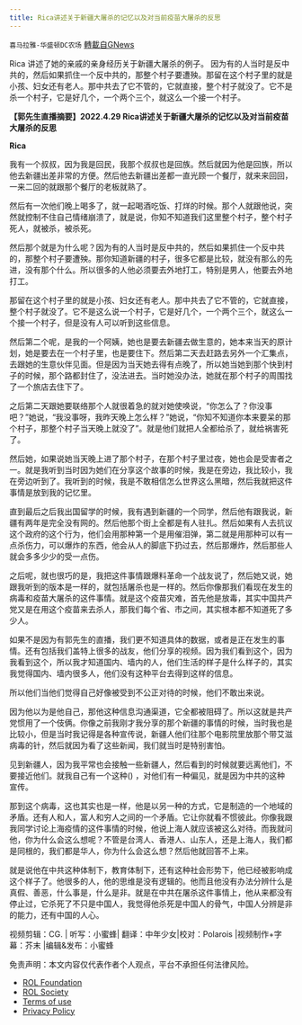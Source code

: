 ```yaml
---
title: Rica讲述关于新疆大屠杀的记忆以及对当前疫苗大屠杀的反思
---
```

`喜马拉雅-华盛顿DC农场` [轉載自GNews](https://gnews.org/zh-hans/2477600/)

Rica 讲述了她的亲戚的亲身经历关于新疆大屠杀的例子。 因为有的人当时是反中共的，然后如果抓住一个反中共的，那整个村子要遭殃。那留在这个村子里的就是小孩、妇女还有老人。那中共去了它不管的，它就直接，整个村子就没了。它不是杀一个村子，它是好几个，一个两个三个，就这么一个接一个村子。
  
**【郭先生直播摘要】2022.4.29 Rica讲述关于新疆大屠杀的记忆以及对当前疫苗大屠杀的反思**
 
**Rica**
 
我有一个叔叔，因为我是回民，我那个叔叔也是回族。然后就因为他是回族，所以他去新疆出差非常的方便。然后他去新疆出差都一直光顾一个餐厅，就来来回回，一来二回的就跟那个餐厅的老板就熟了。
 
然后有一次他们晚上喝多了，就一起喝酒吃饭、打烊的时候。那个人就跟他说，突然就控制不住自己情绪崩溃了，就是说，你知不知道我们这里整个村子，整个村子死人，就被杀，被杀死。
 
然后那个就是为什么呢？因为有的人当时是反中共的，然后如果抓住一个反中共的，那整个村子要遭殃。那你知道新疆的村子，很多它都是比较，就没有那么的先进，没有那个什么。所以很多的人他必须要去外地打工，特别是男人，他要去外地打工。
 
那留在这个村子里的就是小孩、妇女还有老人。那中共去了它不管的，它就直接，整个村子就没了。它不是这么说一个村子，它是好几个，一个两个三个，就这么一个接一个村子，但是没有人可以听到这些信息。
 
然后第二个呢，是我的一个阿姨，她也是要去新疆去做生意的，她本来当天的原计划，她是要去在一个村子里，也是要住下。然后第二天去赶路去另外一个汇集点，去跟她的生意伙伴见面。但是因为当天她去得有点晚了，所以她当她到那个快到村子的时候，那个路都封住了，没法进去。当时她没办法，她就在那个村子的周围找了一个旅店去住下了。
 
之后第二天跟她要联络那个人就很着急的就对她使唤说，“你怎么了？你没事吧？”她说，“我没事呀，我昨天晚上怎么样？”她说，“你知不知道你本来要呆的那个村子，那整个村子当天晚上就没了”。就是他们就把人全都给杀了，就给祸害死了。
 
然后她，如果说她当天晚上进了那个村子，在那个村子里过夜，她也会是受害者之一。就是我听到当时因为她们在分享这个故事的时候，我是在旁边，我比较小，我在旁边听到了。我听到的时候，我是不敢相信怎么世界这么黑暗，然后我就把这件事情是放到我的记忆里。
 
直到最后之后我出国留学的时候，我有遇到新疆的一个同学，然后他有跟我说，新疆有两年是完全没有网的。然后他那个街上全都是有人驻扎。然后如果有人去抗议这个政府的这个行为，他们会用那种第一个是用催泪弹，第二就是用那种可以有一点杀伤力，可以爆炸的东西，他会从人的脚底下扔过去，然后那爆炸，然后那些人就会多多少少的受一点伤。
 
之后呢，就也很巧的是，我把这件事情跟爆料革命一个战友说了，然后她又说，她跟我听到的版本是一样的，就包括屠杀也是一样的。然后你像那我们看现在发生的病毒和疫苗大屠杀的这件事情。就是这个疫苗灾难，首先他是放毒，其实中国共产党又是在用这个疫苗来去杀人，那我们每个省、市之间，其实根本都不知道死了多少人。
 
如果不是因为有郭先生的直播，我们更不知道具体的数据，或者是正在发生的事情。还有包括我们盖特上很多的战友，他们分享的视频。因为我们看到这个，因为我看到这个，所以我才知道国内、墙内的人，他们生活的样子是什么样子的，其实我觉得国内、墙内很多人，他们没有这种平台去得到这样的信息。
 
所以他们当他们觉得自己好像被受到不公正对待的时候，他们不敢出来说。
 
因为他以为是他自己，那他这种信息沟通渠道，它全都被阻碍了。所以这就是共产党惯用了一个伎俩。你像之前我刚才我分享的那个新疆的事情的时候，当时我也是比较小，但是当时我记得是各种宣传说，新疆人他们往那个电影院里放那个带艾滋病毒的针，然后就因为看了这些新闻，我们就当时是特别害怕。
 
见到新疆人，因为我平常也会接触一些新疆人，然后看到的时候就要远离他们，不要接近他们。就我自己有一个这种() ，对他们有一种偏见，就是因为中共的这种宣传。
 
那到这个病毒，这也其实也是一样，他是以另一种的方式，它是制造的一个地域的矛盾。还有人和人，富人和穷人之间的一个矛盾。它让你就看不惯彼此。你像我跟我同学讨论上海疫情的这件事情的时候，他说上海人就应该被这么对待。而我就问他，你为什么会这么想呢？不管是台湾人、香港人、山东人，还是上海人，我们都是同根的，我们都是华人，你为什么会这么想？然后他就回答不上来。
 
就是说他在中共这种体制下，教育体制下，还有这种社会形势下，他已经被影响成这个样子了。他很多的人，他的思维是没有逻辑的。他而且他没有办法分辨什么是真假、善恶，什么事是，什么是非。就是在中共在屠杀这件事情上，他从来都没有停止过，它杀死了不只是中国人，我觉得他杀死是中国人的骨气，中国人分辨是非的能力，还有中国的人心。
 
视频剪辑：CG. | 听写：小蜜蜂| 翻译：中年少女|校对：Polarois |视频制作+字幕：芥末 |编辑&发布：小蜜蜂

免责声明：本文内容仅代表作者个人观点，平台不承担任何法律风险。
  
- [ROL Foundation](https://rolfoundation.org/)
- [ROL Society](https://rolsociety.org/)
- [Terms of use](https://gnews.org/terms-of-use-3/)
- [Privacy Policy](https://gnews.org/privacy-policy/)
